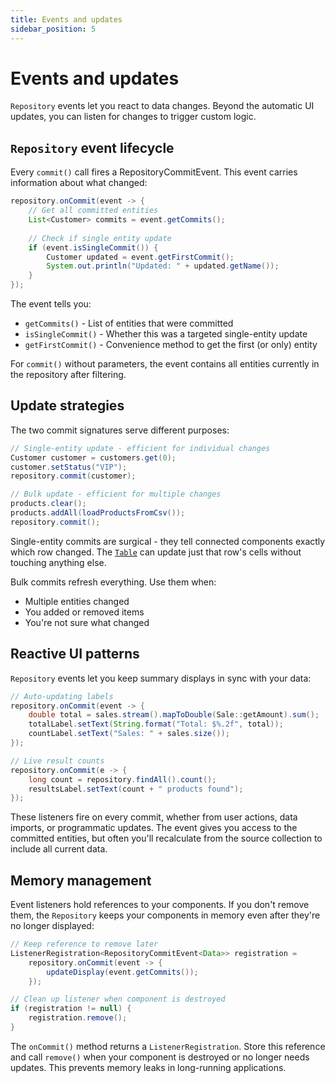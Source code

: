 ```yaml
---
title: Events and updates
sidebar_position: 5
---
```


<!-- vale off -->
# Events and updates <DocChip chip='since' label='24.00' />
<!-- vale on -->

`Repository` events let you react to data changes. Beyond the automatic UI updates, you can listen for changes to trigger custom logic.

## `Repository` event lifecycle

Every `commit()` call fires a <JavadocLink type="data" location="com/webforj/data/repository/event/RepositoryCommitEvent" code="true">RepositoryCommitEvent</JavadocLink>. This event carries information about what changed:

```java
repository.onCommit(event -> {
    // Get all committed entities
    List<Customer> commits = event.getCommits();
    
    // Check if single entity update
    if (event.isSingleCommit()) {
        Customer updated = event.getFirstCommit();
        System.out.println("Updated: " + updated.getName());
    }
});
```

The event tells you:
- `getCommits()` - List of entities that were committed
- `isSingleCommit()` - Whether this was a targeted single-entity update
- `getFirstCommit()` - Convenience method to get the first (or only) entity

For `commit()` without parameters, the event contains all entities currently in the repository after filtering.

## Update strategies

The two commit signatures serve different purposes:

```java
// Single-entity update - efficient for individual changes
Customer customer = customers.get(0);
customer.setStatus("VIP");
repository.commit(customer);

// Bulk update - efficient for multiple changes
products.clear();
products.addAll(loadProductsFromCsv());
repository.commit();
```

Single-entity commits are surgical - they tell connected components exactly which row changed. The [`Table`](../../components/table/overview) can update just that row's cells without touching anything else.

Bulk commits refresh everything. Use them when:
- Multiple entities changed
- You added or removed items
- You're not sure what changed

## Reactive UI patterns

`Repository` events let you keep summary displays in sync with your data:

```java
// Auto-updating labels
repository.onCommit(event -> {
    double total = sales.stream().mapToDouble(Sale::getAmount).sum();
    totalLabel.setText(String.format("Total: $%.2f", total));
    countLabel.setText("Sales: " + sales.size());
});

// Live result counts
repository.onCommit(e -> {
    long count = repository.findAll().count();
    resultsLabel.setText(count + " products found");
});
```

These listeners fire on every commit, whether from user actions, data imports, or programmatic updates. The event gives you access to the committed entities, but often you'll recalculate from the source collection to include all current data.

## Memory management

Event listeners hold references to your components. If you don't remove them, the `Repository` keeps your components in memory even after they're no longer displayed:

```java
// Keep reference to remove later
ListenerRegistration<RepositoryCommitEvent<Data>> registration = 
    repository.onCommit(event -> {
        updateDisplay(event.getCommits());
    });

// Clean up listener when component is destroyed
if (registration != null) {
    registration.remove();
}
```

The `onCommit()` method returns a `ListenerRegistration`. Store this reference and call `remove()` when your component is destroyed or no longer needs updates. This prevents memory leaks in long-running applications.